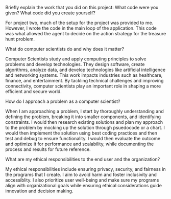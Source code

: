 Briefly explain the work that you did on this project: What code were you given? What code did you create yourself?

For project two, much of the setup for the project was provided to me. However, I wrote the code in the main loop of the application. This code was what allowed the agent to decide on the action strategy for the treasure hunt problem. 

What do computer scientists do and why does it matter?

Computer Scientists study and apply computing principles to solve problems and develop technologies. They design software, create algorithms, analyze data, and develop technologies like artificial intelligence and networking systems. This work impacts industries such as healthcare, finance, and entertainment. By tackling technical challenges and improving connectivity, computer scientists play an important role in shaping a more efficient and secure world.

How do I approach a problem as a computer scientist?

When I am approaching a problem, I start by thoroughly understanding and defining the problem, breaking it into smaller components, and identifying constraints. I would then research existing solutions and plan my approach to the problem by mocking up the solution through psuedocode or a chart. I would then implement the solution using best coding practices and then test and debug to ensure functionality. I would then evaluate the outcome and optimize it for performance and scalability, while documenting the process and results for future reference.

What are my ethical responsibilities to the end user and the organization?

My ethical responsibilities include ensuring privacy, security, and fairness in the programs that I create. I aim to avoid harm and foster inclusivity and accessiblity. I also prioritize user well-being and make sure my programs align with organizational goals while ensuring ethical considerations guide innovation and decision making.
